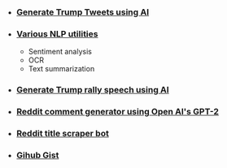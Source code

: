 
* ### [Generate Trump Tweets using AI](http://www.realtrumptweet.com/)

* ### [Various NLP utilities](http://basicnlptools.com/)
  * Sentiment analysis
  * OCR 
  * Text summarization

* ### [Generate Trump rally speech using AI](https://trump-speech.com/)

* ### [Reddit comment generator using Open AI's GPT-2](https://addadda023.github.io/GPT-2-text-generation/)

* ### [Reddit title scraper bot](https://title-scraper.herokuapp.com/)

* ### [Gihub Gist](https://gist.github.com/addadda023)


